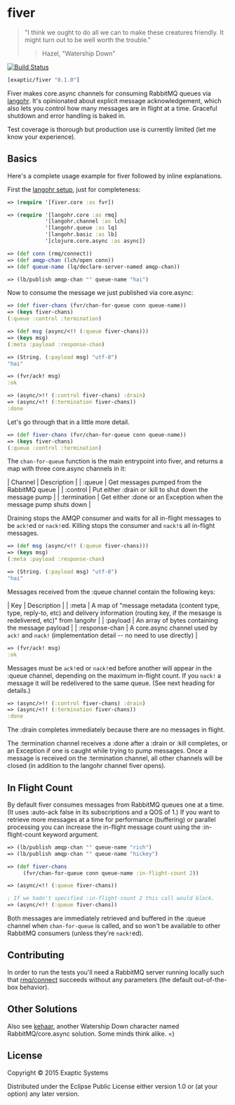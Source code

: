 # fiver

> "I think we ought to do all we can to make these creatures friendly. It might turn out to be well
> worth the trouble."
>> Hazel, "Watership Down"

[![Build Status](https://travis-ci.org/spieden/fiver.svg?branch=master)](https://travis-ci.org/spieden/fiver)

```clojure
[exaptic/fiver "0.1.0"]
```

Fiver makes core.async channels for consuming RabbitMQ queues via [langohr](http://clojurerabbitmq.info/). It's opinionated about explicit message acknowledgement, which also lets you control how many messages are in flight at a time. Graceful shutdown and error handling is baked in.

Test coverage is thorough but production use is currently limited (let me know your experience).

## Basics

Here's a complete usage example for fiver followed by inline explanations.

First the [langohr setup](http://clojurerabbitmq.info/articles/getting_started.html#langohr-overview), just for completeness:

```clj
=> (require '[fiver.core :as fvr])

=> (require '[langohr.core :as rmq]
            '[langohr.channel :as lch]
            '[langohr.queue :as lq]
            '[langohr.basic :as lb]
            '[clojure.core.async :as async])

=> (def conn (rmq/connect))
=> (def amqp-chan (lch/open conn))
=> (def queue-name (lq/declare-server-named amqp-chan))

=> (lb/publish amqp-chan "" queue-name "hai")
```

Now to consume the message we just published via core.async:

```clj
=> (def fiver-chans (fvr/chan-for-queue conn queue-name))
=> (keys fiver-chans)
(:queue :control :termination)

=> (def msg (async/<!! (:queue fiver-chans)))
=> (keys msg)
(:meta :payload :response-chan)

=> (String. (:payload msg) "utf-8")
"hai"

=> (fvr/ack! msg)
:ok

=> (async/>!! (:control fiver-chans) :drain)
=> (async/<!! (:termination fiver-chans))
:done
```

Let's go through that in a little more detail.

```clj
=> (def fiver-chans (fvr/chan-for-queue conn queue-name))
=> (keys fiver-chans)
(:queue :control :termination)
```

The `chan-for-queue` function is the main entrypoint into fiver, and returns a map with three core.async channels in it:

| Channel      | Description |
| :queue       | Get messages pumped from the RabbitMQ queue |
| :control     | Put either :drain or :kill to shut down the message pump |
| :termination | Get either :done or an Exception when the message pump shuts down |

Draining stops the AMQP consumer and waits for all in-flight messages to be `ack!`ed or `nack!`ed. Killing stops the consumer and `nack!`s all in-flight messages.

```clojure
=> (def msg (async/<!! (:queue fiver-chans)))
=> (keys msg)
(:meta :payload :response-chan)

=> (String. (:payload msg) "utf-8")
"hai"
```

Messages received from the :queue channel contain the following keys:

| Key            | Description |
| :meta          | A map of "message metadata (content type, type, reply-to, etc) and delivery information (routing key, if the mesasge is redelivered, etc)" from langohr |
| :payload       | An array of bytes containing the message payload |
| :response-chan | A  core.async channel used by `ack!` and `nack!` (implementation detail -- no need to use directly) |

```clojure
=> (fvr/ack! msg)
:ok
```

Messages must be `ack!`ed or `nack!`ed before another will appear in the :queue channel, depending on the maximum in-flight count. If you `nack!` a message it will be redelivered to the same queue. (See next heading for details.)

```clojure
=> (async/>!! (:control fiver-chans) :drain)
=> (async/<!! (:termination fiver-chans))
:done
```

The :drain completes immediately because there are no messages in flight.

The :termination channel receives a :done after a :drain or :kill completes, or an Exception if one is caught while trying to pump messages. Once a message is received on the :termination channel, all other channels will be closed (in addition to the langohr channel fiver opens).

## In Flight Count

By default fiver consumes messages from RabbitMQ queues one at a time. (It uses :auto-ack false in its subscriptions and a QOS of 1.) If you want to retrieve more messages at a time for performance (buffering) or parallel processing you can increase the in-flight message count using the :in-flight-count keyword argument.

```clojure
=> (lb/publish amqp-chan "" queue-name "rich")
=> (lb/publish amqp-chan "" queue-name "hickey")

=> (def fiver-chans
     (fvr/chan-for-queue conn queue-name :in-flight-count 2))

=> (async/<!! (:queue fiver-chans))

; If we hadn't specified :in-flight-count 2 this call would block.
=> (async/<!! (:queue fiver-chans))
```

Both messages are immediately retrieved and buffered in the :queue channel when `chan-for-queue` is called, and so won't be available to other RabbitMQ consumers (unless they're `nack!`ed).

## Contributing

In order to run the tests you'll need a RabbitMQ server running locally such that [rmq/connect](http://reference.clojurerabbitmq.info/langohr.core.html#var-connect) succeeds without any parameters (the default out-of-the-box behavior).

## Other Solutions

Also see [kehaar](https://github.com/democracyworks/kehaar), another Watership Down character named RabbitMQ/core.async solution. Some minds think alike. =)

## License

Copyright © 2015 Exaptic Systems

Distributed under the Eclipse Public License either version 1.0 or (at your option) any later version.

